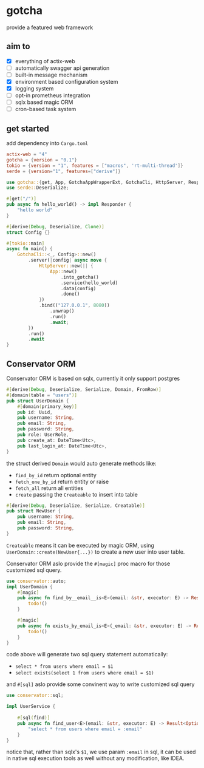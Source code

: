 # gotcha
provide a featured web framework

## aim to
 - [x] everything of actix-web
 - [ ] automatically swagger api generation
 - [ ] built-in message mechanism
 - [x] environment based configuration system
 - [x] logging system
 - [ ] opt-in prometheus integration
 - [ ] sqlx based magic ORM
 - [ ] cron-based task system

## get started
add dependency into `Cargo.toml`
```toml
actix-web = "4"
gotcha = {version = "0.1"}
tokio = {version = "1", features = ["macros", 'rt-multi-thread']}
serde = {version="1", features=["derive"]}
```
```rust
use gotcha::{get, App, GotchaAppWrapperExt, GotchaCli, HttpServer, Responder};
use serde::Deserialize;

#[get("/")]
pub async fn hello_world() -> impl Responder {
    "hello world"
}

#[derive(Debug, Deserialize, Clone)]
struct Config {}

#[tokio::main]
async fn main() {
    GotchaCli::<_, Config>::new()
        .server(|config| async move {
            HttpServer::new(|| {
                App::new()
                    .into_gotcha()
                    .service(hello_world)
                    .data(config)
                    .done()
            })
            .bind(("127.0.0.1", 8080))
                .unwrap()
                .run()
                .await;
        })
        .run()
        .await
}
```

## Conservator ORM

Conservator ORM is based on sqlx, currently it only support postgres

```rust
#[derive(Debug, Deserialize, Serialize, Domain, FromRow)]
#[domain(table = "users")]
pub struct UserDomain {
    #[domain(primary_key)]
    pub id: Uuid,
    pub username: String,
    pub email: String,
    pub password: String,
    pub role: UserRole,
    pub create_at: DateTime<Utc>,
    pub last_login_at: DateTime<Utc>,
}
```
the struct derived `Domain` would auto generate methods like:
- `find_by_id` return optional entity
- `fetch_one_by_id` return entity or raise
- `fetch_all` return all entities
- `create` passing the `Createable` to insert into table

```rust 
#[derive(Debug, Deserialize, Serialize, Creatable)]
pub struct NewUser {
    pub username: String,
    pub email: String,
    pub password: String,
}
```

`Createable` means it can be executed by magic ORM, using `UserDomain::create(NewUser{...})` to create a new user into
user table.

Conservator ORM aslo provide the `#[magic]` proc macro for those customized sql query.
```rust
use conservator::auto;
impl UserDomain {
    #[magic]
    pub async fn find_by__email__is<E>(email: &str, executor: E) -> Result<Option<UserEntity>, Error> {
        todo!()
    }

    #[magic]
    pub async fn exists_by_email_is<E>(_email: &str, executor: E) -> Result<bool, Error> {
        todo!()
    }
}
```
code above will generate two sql query statement automatically:
 - `select * from users where email = $1`
 - `select exists(select 1 from users where email = $1)`

and `#[sql]` aslo provide some convinent way to write customized sql query
```rust
use conservator::sql;

impl UserService {
    
    #[sql(find)]
    pub async fn find_user<E>(email: &str, executor: E) -> Result<Option<UserEntity>, Error> {
        "select * from users where email = :email"
    }
}
```
notice that, rather than sqlx's `$1`, we use param `:email` in sql, it can be used in native sql execution tools as well without any modification, like IDEA.

